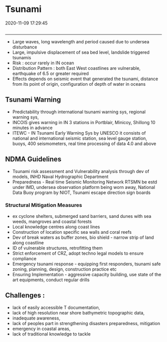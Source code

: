 # Tsunami

2020-11-09 17:29:45

```toc
```  

---

- Large waves, long wavelength and period caused due to undersea disturbance
- Large, impulsive displacement of sea bed level, landslide triggered tsunamis
- Risk : occur rarely in IN ocean
- Distribution Pattern : both East West coastlines are vulnerable, earthquake of 6.5 or greater required
- Effects depends on seismic event that generated the tsunami, distance from its point of origin, configuration of depth of water in oceans

## Tsunami Warning

- Predictability through international tsunami warning sys, regional warning sys,
- INCOIS gives warning in IN 3 stations in Portblair, Minicoy, Shillong 10 minutes in advance
- ITEWC - IN Tsunami Early Warning Sys by UNESCO it consists of national and international seismic station, sea level gauge station, buoys, 400 seismometers, real time processing of data 4.0 and above

## NDMA Guidelines

- Tsunami risk assessment and Vulnerability analysis through dev of models, INHD Naval Hydrographic Department
- Preparedness - Real time Seismic Monitoring Network RTSMN be estd under IMD, undersea observation platform being worn away, National Data Buoy program by NIOT, Tsunami escape direction sign boards

### Structural Mitigation Measures

- ex cyclone shelters, submerged sand barriers, sand dunes with sea weeds, mangroves and coastal forests
- Local knowledge centres along coast lines
- Construction of location specific sea walls and coral reefs
- Dev of break waters as buffer zones, bio shield - narrow strip of land along coastline
- ID of vulnerable structures, retrofitting them
- Strict enforcement of CRZ, adopt techno legal models to ensure compliance
- Emergency tsunami response - equipping first responders, tsunami safe zoning, planning, design, construction practice etc
- Ensuring Implementation - aggressive capacity building, use state of the art equipments, conduct regular drills

## Challenges :

- lack of easily accessible T documentation,
- lack of high resolution near shore bathymetric topographic data,
- inadequate awareness,
- lack of peoples part in strengthening disasters preparedness, mitigation
- emergency in coastal areas,
- lack of traditional knowledge to tackle
